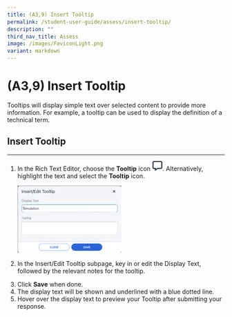 ```yaml
---
title: (A3,9) Insert Tooltip
permalink: /student-user-guide/assess/insert-tooltip/
description: ""
third_nav_title: Assess
image: /images/FaviconLight.png
variant: markdown
---
```

<h1 id="insert-tooltip">(A3,9) Insert Tooltip</h1>
<p>Tooltips will display simple text over selected content to provide more information. For example, a tooltip can be used to display the definition of a technical term.</p>
<h2 id="-insert-tooltip-">Insert Tooltip</h2>
<hr>
<ol>
<li><p>In the Rich Text Editor, choose the <strong>Tooltip</strong> icon <img style="width:1.5rem; display: inline;" src="/images/Icons/Tooltip.svg">. Alternatively, highlight the text and select the <strong>Tooltip</strong> icon.</p>
<p><img style="width: 50%" src="/images/1Student/As-Tooltip.png"></p>
</li>
<li><p>In the Insert/Edit Tooltip subpage, key in or edit the Display Text, followed by the relevant notes for the tooltip.</p>
</li>
<li>Click <strong>Save</strong> when done.</li>
<li>The display text will be shown and underlined with a blue dotted line.</li>
<li>Hover over the display text to preview your Tooltip after submitting your response.</li>
</ol>